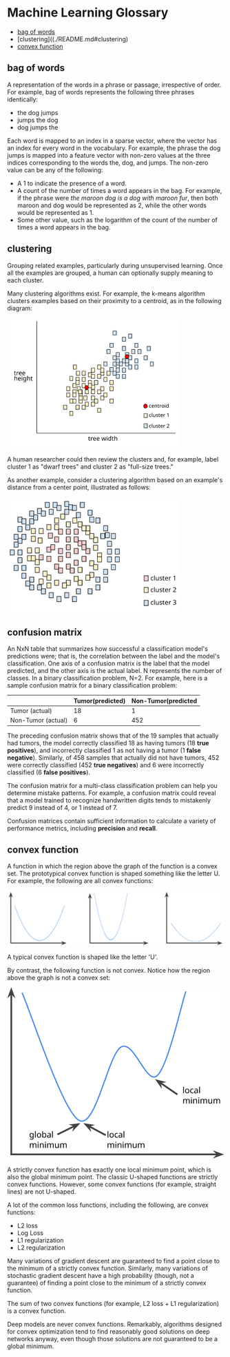 ﻿# Machine Learning Glossary
 * [bag of words](./README.md#bag-of-words)
 * [clustering]((./README.md#clustering)
 * [convex function](./README.md#convex-function)
 
## bag of words
A representation of the words in a phrase or passage, irrespective of order. For example, bag of words represents the following three phrases identically:

  * the dog jumps
  * jumps the dog
  * dog jumps the
  
Each word is mapped to an index in a sparse vector, where the vector has an index for every word in the vocabulary. For example, the phrase the dog jumps is mapped into a feature vector with non-zero values at the three indices corresponding to the words the, dog, and jumps. The non-zero value can be any of the following:

  * A 1 to indicate the presence of a word.
  * A count of the number of times a word appears in the bag. For example, if the phrase were <i>the maroon dog is a dog with maroon fur</i>, then both maroon and dog would be represented as 2, while the other words would be represented as 1.
  * Some other value, such as the logarithm of the count of the number of times a word appears in the bag. 
 
## clustering
Grouping related examples, particularly during unsupervised learning. Once all the examples are grouped, a human can optionally supply meaning to each cluster.

Many clustering algorithms exist. For example, the k-means algorithm clusters examples based on their proximity to a centroid, as in the following diagram:

<img src="kmeans_example_1.svg" width="400px">

A human researcher could then review the clusters and, for example, label cluster 1 as "dwarf trees" and cluster 2 as "full-size trees."

As another example, consider a clustering algorithm based on an example's distance from a center point, illustrated as follows:

<img src="RingCluster_example.svg" width="400px">

## confusion matrix
An NxN table that summarizes how successful a classification model's predictions were; that is, the correlation between the label and the model's classification. One axis of a confusion matrix is the label that the model predicted, and the other axis is the actual label. N represents the number of classes. In a binary classification problem, N=2. For example, here is a sample confusion matrix for a binary classification problem:

|  | Tumor(predicted) | Non-Tumor(predicted|
| --- | ---| --- | 
| Tumor (actual) |	18 |	1 |
|Non-Tumor (actual)	| 6	| 452 |

The preceding confusion matrix shows that of the 19 samples that actually had tumors, the model correctly classified 18 as having tumors (18 <b>true positives</b>), and incorrectly classified 1 as not having a tumor (1 <b>false negative</b>). Similarly, of 458 samples that actually did not have tumors, 452 were correctly classified (452 <b>true negatives</b>) and 6 were incorrectly classified (6 <b>false positives</b>).

The confusion matrix for a multi-class classification problem can help you determine mistake patterns. For example, a confusion matrix could reveal that a model trained to recognize handwritten digits tends to mistakenly predict 9 instead of 4, or 1 instead of 7.

Confusion matrices contain sufficient information to calculate a variety of performance metrics, including <b>precision</b> and <b>recall</b>.

## convex function
A function in which the region above the graph of the function is a convex set. The prototypical convex function is shaped something like the letter U. For example, the following are all convex functions:

<img src="convex_functions.png" title="Convex Functions">

A typical convex function is shaped like the letter 'U'.

By contrast, the following function is not convex. Notice how the region above the graph is not a convex set:

<img src="nonconvex_function.svg" title="Non-Convex Function">

A strictly convex function has exactly one local minimum point, which is also the global minimum point. The classic U-shaped functions are strictly convex functions. However, some convex functions (for example, straight lines) are not U-shaped.

A lot of the common loss functions, including the following, are convex functions:

 * L2 loss
 * Log Loss
 * L1 regularization
 * L2 regularization

Many variations of gradient descent are guaranteed to find a point close to the minimum of a strictly convex function. Similarly, many variations of stochastic gradient descent have a high probability (though, not a guarantee) of finding a point close to the minimum of a strictly convex function.

The sum of two convex functions (for example, L2 loss + L1 regularization) is a convex function.

Deep models are never convex functions. Remarkably, algorithms designed for convex optimization tend to find reasonably good solutions on deep networks anyway, even though those solutions are not guaranteed to be a global minimum.
